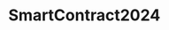 # SmartContract2024

<!-- Donation
E: 0x66f5d42921c6c741c28d62b163cc2f6172d2de8e
T: TXZ86f7JP7kKCW175HybSyJGsgcMMoAnSk
-->
